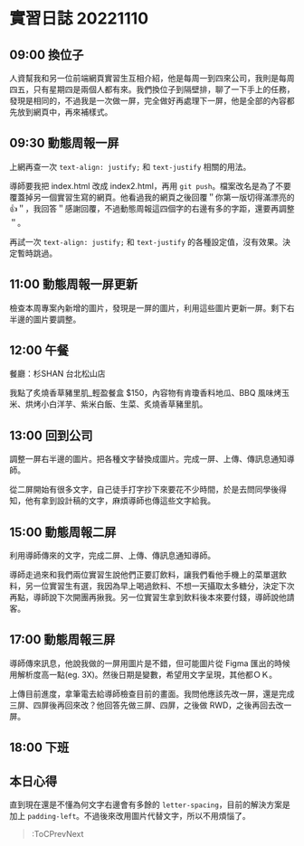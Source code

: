 # 實習日誌 20221110

## 09:00 換位子

人資幫我和另一位前端網頁實習生互相介紹，他是每周一到四來公司，我則是每周四五，只有星期四是兩個人都有來。我們換位子到隔壁排，聊了一下手上的任務，發現是相同的，不過我是一次做一屏，完全做好再處理下一屏，他是全部的內容都先放到網頁中，再來補樣式。

## 09:30 動態周報一屏

上網再查一次 `text-align: justify;` 和 `text-justify` 相關的用法。

導師要我把 index.html 改成 index2.html，再用 `git push`。檔案改名是為了不要覆蓋掉另一個實習生寫的網頁。他看過我的網頁之後回覆＂你第一版切得滿漂亮的👍＂，我回答＂感謝回覆，不過動態周報這四個字的右邊有多的字距，還要再調整＂。

再試一次 `text-align: justify;` 和 `text-justify` 的各種設定值，沒有效果。決定暫時跳過。

## 11:00 動態周報一屏更新

檢查本周專案內新增的圖片，發現是一屏的圖片，利用這些圖片更新一屏。剩下右半邊的圖片要調整。

## 12:00 午餐

餐廳：杉SHAN 台北松山店

我點了炙燒香草豬里肌_輕盈餐盒 $150，內容物有肯瓊香料地瓜、BBQ 風味烤玉米、烘烤小白洋芋、紫米白飯、生菜、炙燒香草豬里肌。

## 13:00 回到公司

調整一屏右半邊的圖片。把各種文字替換成圖片。完成一屏、上傳、傳訊息通知導師。

從二屏開始有很多文字，自己徒手打字抄下來要花不少時間，於是去問同學後得知，他有拿到設計稿的文字，麻煩導師也傳這些文字給我。

## 15:00 動態周報二屏

利用導師傳來的文字，完成二屏、上傳、傳訊息通知導師。

導師走過來和我們兩位實習生說他們正要訂飲料，讓我們看他手機上的菜單選飲料，另一位實習生有選，我因為早上喝過飲料、不想一天攝取太多糖分，決定下次再點，導師說下次開團再揪我。另一位實習生拿到飲料後本來要付錢，導師說他請客。

## 17:00 動態周報三屏

導師傳來訊息，他說我做的一屏用圖片是不錯，但可能圖片從 Figma 匯出的時候用解析度高一點(eg. 3X)。然後日期是變數，希望用文字呈現，其他都ＯＫ。

上傳目前進度，拿筆電去給導師檢查目前的畫面。我問他應該先改一屏，還是完成三屏、四屏後再回來改？他回答先做三屏、四屏，之後做 RWD，之後再回去改一屏。

## 18:00 下班

## 本日心得

直到現在還是不懂為何文字右邊會有多餘的 `letter-spacing`，目前的解決方案是加上 `padding-left`。不過後來改用圖片代替文字，所以不用煩惱了。

> :ToCPrevNext